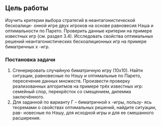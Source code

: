 ## Цель работы
Изучить критерии выбора стратегий в неантагонистической бескоалици- онной игре двух игроков на основе равновесия Нэша и оптимальности по Парето. Проверить данные критерии на примере известных игр (см. раздел 3.4). Исследовать свойства оптимальных решений неантагонистических бескоалиционных игр на примере биматричных х -игр.


### Постановка задачи
1) Сгенерировать случайную биматричную игру (10х10). Найти ситуации, равновесные по Нэшу и оптимальные по Парето, пересечение данных множеств. Произвести проверку реализованных алгоритмов на примере трёх известных игр: семейный спор, перекрёсток со смещением, дилемма заключённого.
2) Для заданной по варианту Г – биматричной х -игры, пользу- ясь теоремами о свойствах оптимальных решений, найдите ситуации, рав- новесные по Нэшу, для исходной игры и для ее смешанного расширения.
